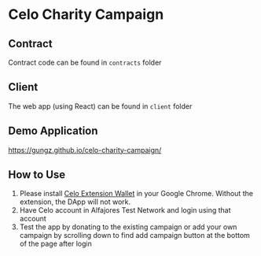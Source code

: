 # Celo Charity Campaign

## Contract
Contract code can be found in `contracts` folder

## Client
The web app (using React) can be found in `client` folder

## Demo Application
https://gungz.github.io/celo-charity-campaign/

## How to Use
1. Please install [Celo Extension Wallet](https://chrome.google.com/webstore/detail/celoextensionwallet/kkilomkmpmkbdnfelcpgckmpcaemjcdh) in your Google Chrome. Without the extension, the DApp will not work.
2. Have Celo account in Alfajores Test Network and login using that account
3. Test the app by donating to the existing campaign or add your own campaign by scrolling down to find add campaign button at the bottom of the page after login
